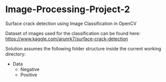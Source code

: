 # Image-Processing-Project-2
Surface crack detection using Image Classification in OpenCV

Dataset of images used for the classification can be found here: https://www.kaggle.com/arunrk7/surface-crack-detection

Solution assumes the following folder structure inside the current working directory:
- Data
  - Negative
  - Positive
